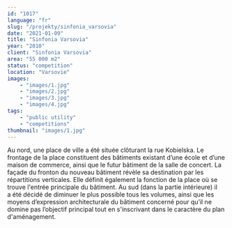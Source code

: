 ```yaml
---
id: "1017"
language: "fr"
slug: "/projekty/sinfonia_varsovia"
date: "2021-01-09"
title: "Sinfonia Varsovia"
year: "2010"
client: "Sinfonia Varsovia"
area: "55 000 m2"
status: "competition"
location: "Varsovie"
images: 
    - "images/1.jpg"
    - "images/2.jpg"
    - "images/3.jpg"
    - "images/4.jpg"    
tags: 
    - "public utility"
    - "competitions"
thumbnail: "images/1.jpg"
---
```

Au nord, une place de ville a&nbsp;été située clôturant la rue Kobielska. Le frontage de la place constituent des bâtiments existant d’une école et d’une maison de commerce, ainsi que le futur bâtiment de la salle de concert. La façade du fronton du nouveau bâtiment révèle sa destination par les répartitions verticales. Elle définit  également la fonction de la place où se trouve l'entrée principale du bâtiment. Au sud (dans la partie intérieure) il a&nbsp;été décidé de diminuer le plus possible tous les volumes, ainsi que les moyens d’expression architecturale du bâtiment concerné pour qu’il ne domine pas l’objectif principal tout en s'inscrivant dans le caractère du plan d'aménagement.  

